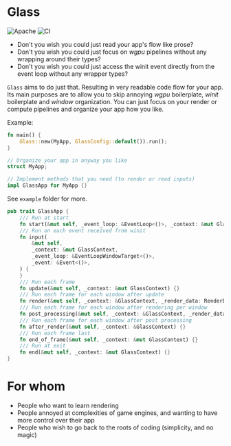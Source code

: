 # Glass
![Apache](https://img.shields.io/badge/license-Apache-blue.svg)
![CI](https://github.com/hakolao/glass/workflows/CI/badge.svg)

- Don't you wish you could just read your app's flow like prose?
- Don't you wish you could just focus on _wgpu_ pipelines without any wrapping around their types?
- Don't you wish you could just access the winit event directly from the event loop without any wrapper types?

`Glass` aims to do just that. Resulting in very readable code flow for your app. Its main purposes are to allow you
to skip annoying _wgpu_ boilerplate, _winit_ boilerplate and _window_ organization. You can just focus on your
render or compute pipelines and organize your app how you like.

Example:
```rust
fn main() {
    Glass::new(MyApp, GlassConfig::default()).run();
}

// Organize your app in anyway you like
struct MyApp;

// Implement methods that you need (to render or read inputs)
impl GlassApp for MyApp {}
```

See `example` folder for more.

```rust
pub trait GlassApp {
    /// Run at start
    fn start(&mut self, _event_loop: &EventLoop<()>, _context: &mut GlassContext) {}
    /// Run on each event received from winit
    fn input(
        &mut self,
        _context: &mut GlassContext,
        _event_loop: &EventLoopWindowTarget<()>,
        _event: &Event<()>,
    ) {
    }
    /// Run each frame
    fn update(&mut self, _context: &mut GlassContext) {}
    /// Run each frame for each window after update
    fn render(&mut self, _context: &GlassContext, _render_data: RenderData) {}
    /// Run each frame for each window after rendering per window
    fn post_processing(&mut self, _context: &GlassContext, _render_data: RenderData) {}
    /// Run each frame for each window after post processing
    fn after_render(&mut self, _context: &GlassContext) {}
    /// Run each frame last
    fn end_of_frame(&mut self, _context: &mut GlassContext) {}
    /// Run at exit
    fn end(&mut self, _context: &mut GlassContext) {}
}
```

# For whom
- People who want to learn rendering
- People annoyed at complexities of game engines, and wanting to have more control over their app
- People who wish to go back to the roots of coding (simplicity, and no magic)